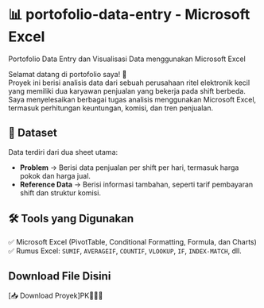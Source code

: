 # 📊 portofolio-data-entry - Microsoft Excel
Portofolio Data Entry dan Visualisasi Data menggunakan Microsoft Excel

Selamat datang di portofolio saya! 🎉  
Proyek ini berisi analisis data dari sebuah perusahaan ritel elektronik kecil yang memiliki dua karyawan penjualan yang bekerja pada shift berbeda. Saya menyelesaikan berbagai tugas analisis menggunakan Microsoft Excel, termasuk perhitungan keuntungan, komisi, dan tren penjualan.  

## 📌 Dataset  
Data terdiri dari dua sheet utama:  
- **Problem** → Berisi data penjualan per shift per hari, termasuk harga pokok dan harga jual.  
- **Reference Data** → Berisi informasi tambahan, seperti tarif pembayaran shift dan struktur komisi.  

## 🛠️ Tools yang Digunakan  
✅ Microsoft Excel (PivotTable, Conditional Formatting, Formula, dan Charts)  
✅ Rumus Excel: `SUMIF`, `AVERAGEIF`, `COUNTIF`, `VLOOKUP`, `IF`, `INDEX-MATCH`, dll.  

## Download File Disini
[📥 Download Proyek]PK
